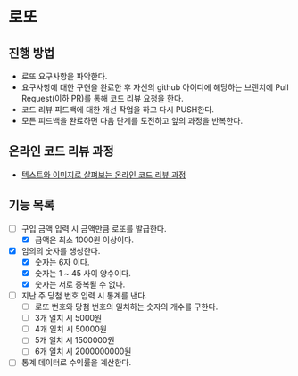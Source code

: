 # 로또
## 진행 방법
* 로또 요구사항을 파악한다.
* 요구사항에 대한 구현을 완료한 후 자신의 github 아이디에 해당하는 브랜치에 Pull Request(이하 PR)를 통해 코드 리뷰 요청을 한다.
* 코드 리뷰 피드백에 대한 개선 작업을 하고 다시 PUSH한다.
* 모든 피드백을 완료하면 다음 단계를 도전하고 앞의 과정을 반복한다.

## 온라인 코드 리뷰 과정
* [텍스트와 이미지로 살펴보는 온라인 코드 리뷰 과정](https://github.com/next-step/nextstep-docs/tree/master/codereview)

## 기능 목록
* [ ] 구입 금액 입력 시 금액만큼 로또를 발급한다.
   + [x] 금액은 최소 1000원 이상이다.
* [x] 임의의 숫자를 생성한다.
    + [x] 숫자는 6자 이다.
    + [x] 숫자는 1 ~ 45 사이 양수이다.
    + [x] 숫자는 서로 중복될 수 없다.
* [ ] 지난 주 당첨 번호 입력 시 통계를 낸다.
    + [ ] 로또 번호와 당첨 번호의 일치하는 숫자의 개수를 구한다.
    + [ ] 3개 일치 시 5000원
    + [ ] 4개 일치 시 50000원
    + [ ] 5개 일치 시 1500000원
    + [ ] 6개 일치 시 2000000000원
* [ ] 통계 데이터로 수익률을 계산한다.